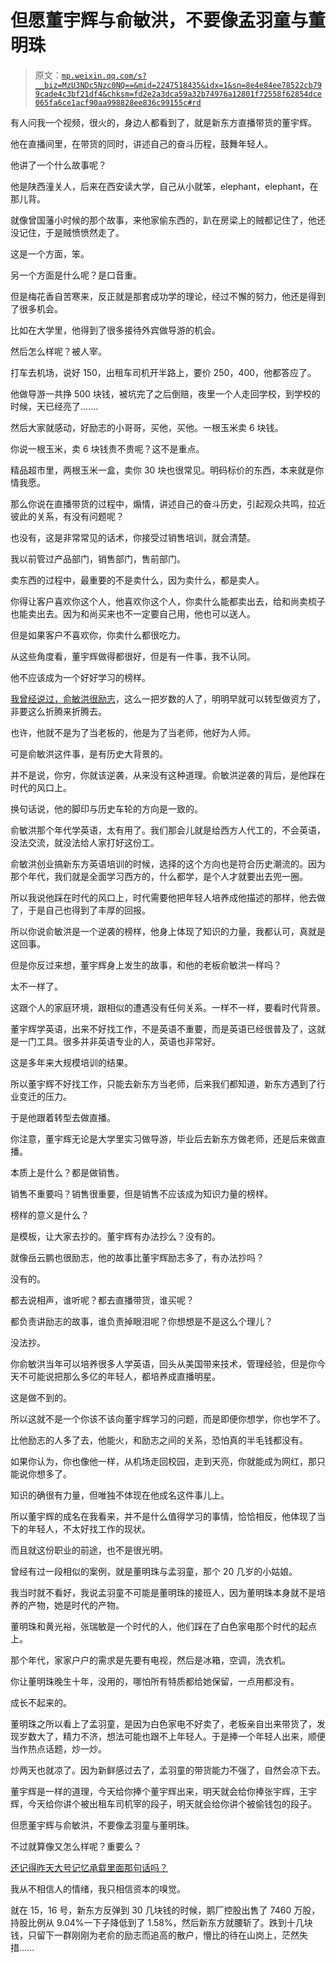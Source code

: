 # 但愿董宇辉与俞敏洪，不要像孟羽童与董明珠

> 原文：[`mp.weixin.qq.com/s?__biz=MzU3NDc5Nzc0NQ==&mid=2247518435&idx=1&sn=8e4e84ee78522cb799cade4c3bf21df4&chksm=fd2e2a3dca59a32b74976a12801f72558f62854dce065fa6ce1acf90aa998828ee836c99155c#rd`](http://mp.weixin.qq.com/s?__biz=MzU3NDc5Nzc0NQ==&mid=2247518435&idx=1&sn=8e4e84ee78522cb799cade4c3bf21df4&chksm=fd2e2a3dca59a32b74976a12801f72558f62854dce065fa6ce1acf90aa998828ee836c99155c#rd)

有人问我一个视频，很火的，身边人都看到了，就是新东方直播带货的董宇辉。

他在直播间里，在带货的同时，讲述自己的奋斗历程，鼓舞年轻人。

他讲了一个什么故事呢？ 

他是陕西潼关人，后来在西安读大学，自己从小就笨，elephant，elephant，在那儿背。

就像曾国藩小时候的那个故事，来他家偷东西的，趴在房梁上的贼都记住了，他还没记住，于是贼愤愤然走了。

这是一个方面，笨。 

另一个方面是什么呢？是口音重。

但是梅花香自苦寒来，反正就是那套成功学的理论，经过不懈的努力，他还是得到了很多机会。

比如在大学里，他得到了很多接待外宾做导游的机会。

然后怎么样呢？被人宰。

打车去机场，说好 150，出租车司机开半路上，要价 250，400，他都答应了。 

他做导游一共挣 500 块钱，被坑完了之后倒赔，夜里一个人走回学校，到学校的时候，天已经亮了.......

然后大家就感动，好励志的小哥哥，买他，买他。一根玉米卖 6 块钱。 

你说一根玉米，卖 6 块钱贵不贵呢？这不是重点。 

精品超市里，两根玉米一盒，卖你 30 块也很常见。明码标价的东西，本来就是你情我愿。

那么你说在直播带货的过程中，煽情，讲述自己的奋斗历史，引起观众共鸣，拉近彼此的关系，有没有问题呢？ 

也没有，这是非常常见的话术，你接受过销售培训，就会清楚。

我以前管过产品部门，销售部门，售前部门。 

卖东西的过程中，最重要的不是卖什么，因为卖什么，都是卖人。 

你得让客户喜欢你这个人，他喜欢你这个人，你卖什么能都卖出去，给和尚卖梳子也能卖出去。因为和尚买来也不一定要自己用，他也可以送人。

但是如果客户不喜欢你，你卖什么都很吃力。 

从这些角度看，董宇辉做得都很好，但是有一件事，我不认同。

他不应该成为一个好好学习的榜样。

[我曾经说过，俞敏洪很励志](http://mp.weixin.qq.com/s?__biz=MzU0MjYwNDU2Mw==&mid=2247506258&idx=1&sn=bdf9bc43657c462228675b16562d6c74&chksm=fb1ab52ecc6d3c3853396a4caf3b0035dd86a3085a70a42f123e2f067208bb75307febf04b49&scene=21#wechat_redirect)，这么一把岁数的人了，明明早就可以转型做资方了，非要这么折腾来折腾去。

也许，他就不是为了当老板的，他是为了当老师，他好为人师。

可是俞敏洪这件事，是有历史大背景的。 

并不是说，你穷，你就该逆袭，从来没有这种道理。俞敏洪逆袭的背后，是他踩在时代的风口上。 

换句话说，他的脚印与历史车轮的方向是一致的。 

俞敏洪那个年代学英语，太有用了。我们那会儿就是给西方人代工的，不会英语，没法交流，就没法给人家打好这份工。

俞敏洪创业搞新东方英语培训的时候，选择的这个方向也是符合历史潮流的。因为那个年代，我们就是全面学习西方的，什么都学，是个人才就要出去兜一圈。 

所以我说他踩在时代的风口上，时代需要他把年轻人培养成他描述的那样，他去做了，于是自己也得到了丰厚的回报。 

所以你说俞敏洪是一个逆袭的榜样，他身上体现了知识的力量，我都认可，真就是这回事。 

但是你反过来想，董宇辉身上发生的故事，和他的老板俞敏洪一样吗？ 

太不一样了。

这跟个人的家庭环境，跟相似的遭遇没有任何关系。一样不一样，要看时代背景。

董宇辉学英语，出来不好找工作，不是英语不重要，而是英语已经很普及了，这就是一门工具。很多并非英语专业的人，英语也非常好。

这是多年来大规模培训的结果。 

所以董宇辉不好找工作，只能去新东方当老师，后来我们都知道，新东方遇到了行业变迁的压力。

于是他跟着转型去做直播。 

你注意，董宇辉无论是大学里实习做导游，毕业后去新东方做老师，还是后来做直播。

本质上是什么？都是做销售。

销售不重要吗？销售很重要，但是销售不应该成为知识力量的榜样。 

榜样的意义是什么？ 

是模板，让大家去抄的。董宇辉有办法抄么？没有的。

就像岳云鹏也很励志，他的故事比董宇辉励志多了，有办法抄吗？

没有的。

都去说相声，谁听呢？都去直播带货，谁买呢？ 

都负责讲励志的故事，谁负责掉眼泪呢？你想想是不是这么个理儿？

没法抄。 

你俞敏洪当年可以培养很多人学英语，回头从美国带来技术，管理经验，但是你今天不可能说把那么多亿的年轻人，都培养成直播明星。

这是做不到的。

所以这就不是一个你该不该向董宇辉学习的问题，而是即便你想学，你也学不了。 

比他励志的人多了去，他能火，和励志之间的关系，恐怕真的半毛钱都没有。

如果你认为，你也像他一样，从机场走回校园，走到天亮，你就能成为网红，那只能说你想多了。 

知识的确很有力量，但唯独不体现在他成名这件事儿上。

所以董宇辉的成名在我看来，并不是什么值得学习的事情，恰恰相反，他体现了当下的年轻人，不太好找工作的现状。

而且就这份职业的前途，也不是很光明。 

曾经有过一段相似的案例，就是董明珠与孟羽童，那个 20 几岁的小姑娘。

我当时就不看好，我说孟羽童不可能是董明珠的接班人，因为董明珠本身就不是培养的产物，她是时代的产物。

董明珠和黄光裕，张瑞敏是一个时代的人，他们踩在了白色家电那个时代的起点上。

那个年代，家家户户的需求是先要有电视，然后是冰箱，空调，洗衣机。 

你让董明珠晚生十年，没用的，哪怕所有特质都给她保留，一点用都没有。 

成长不起来的。

董明珠之所以看上了孟羽童，是因为白色家电不好卖了，老板亲自出来带货了，发现岁数大了，精力不济，想法可能也跟不上年轻人。于是捧一个年轻人出来，顺便当作热点话题，炒一炒。

炒两天也就凉了。因为新鲜感过去了，孟羽童的带货能力不强了，自然会凉下去。

董宇辉是一样的道理，今天给你捧个董宇辉出来，明天就会给你捧张宇辉，王宇辉，今天给你讲个被出租车司机宰的段子，明天就会给你讲个被偷钱包的段子。

但愿董宇辉与俞敏洪，不要像孟羽童与董明珠。

不过就算像又怎么样呢？重要么？

[还记得昨天大号记忆承载里面那句话吗？](http://mp.weixin.qq.com/s?__biz=MzU0MjYwNDU2Mw==&mid=2247506608&idx=2&sn=5c3ff3be4026a89b4677d4a91ccd7268&chksm=fb1ab6cccc6d3fda2f001af8846eb17745c0ac0881b78bc8b95e34c5b9b9b2956ecdd088edff&scene=21#wechat_redirect)

我从不相信人的情绪，我只相信资本的嗅觉。

就在 15，16 号，新东方反弹到 30 几块钱的时候，鹅厂控股出售了 7460 万股，持股比例从 9.04%一下子降低到了 1.58%，然后新东方就腰斩了。跌到十几块钱，只留下一群刚刚为老俞的励志而追高的散户，懵比的待在山岗上，茫然失措......